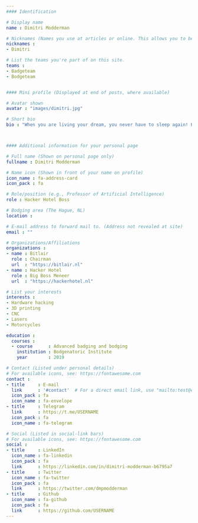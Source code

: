 ```yaml
---
#### Identification

# Display name
name : Dimitri Modderman

# Nicknames (Names you use at articles or online. This allows you to be linked at articles.)
nicknames :
- Dimitri

# List the teams you're part of on this site.
teams :
- Badgeteam
- Bodgeteam


#### Mini profile (Displayed at end of posts, where available)

# Avatar shown
avatar : "images/dimitri.jpg"

# Short bio
bio : "When you are living your dream, you never have to sleep again! Hackerhotel, 3d printing, CNC, Lasers, Motorrijden, (Indonesisch, Thais, Indiaas), Cola Zero."



#### Additional information for your personal page

# Full name (Shown on personal page only)
fullname : Dimitri Modderman

# Name icon (Shown in front of your name on profile)
icon_name : fa-address-card
icon_pack : fa

# Role/position (e.g., Professor of Artificial Intelligence)
role : Hacker Hotel Boss

# Bodging area (The Hague, NL)
location :

# E-mail address to forward mail to. (Address not revealed at site)
email : ""

# Organizations/Affiliations
organizations :
- name : Bitlair
  role : Chairman
  url  : "https://bitlair.nl"
- name : Hacker Hotel
  role : Big Boss Meneer
  url  : "https://hackerhotel.nl"

# List your interests
interests :
- Hardware hacking
- 3D printing
- CNC
- Lasers
- Motorcycles

education :
  courses :
  - course      : Advanced badging and bodging
    institution : Bodgenatoric Institute
    year        : 2019

# Contact (Listed under personal details)
# For available icons, see: https://fontawesome.com
contact :
- title     : E-mail
  link      : '#contact'  # For a direct email link, use "mailto:test@example.org".
  icon_pack : fa
  icon_name : fa-envelope
- title     : Telegram
  link      : https://t.me/USERNAME
  icon_pack : fa
  icon_name : fa-telegram

# Social (Listed in social-link bars)
# For available icons, see: https://fontawesome.com
social :
- title     : LinkedIn
  icon_name : fa-linkedin
  icon_pack : fa
  link      : https://linkedin.com/in/dimitri-modderman-b6795a7
- title     : Twitter
  icon_name : fa-twitter
  icon_pack : fa
  link      : https://twitter.com/dmpmodderman
- title     : Github
  icon_name : fa-github
  icon_pack : fa
  link      : https://github.com/USERNAME
---
```

